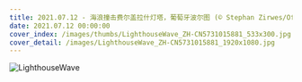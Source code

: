 ```yaml
---
title: 2021.07.12 - 海浪撞击费尔盖拉什灯塔，葡萄牙波尔图 (© Stephan Zirwes/Offset by Shutterstock)
date: 2021.07.12 00:00:00
cover_index: /images/thumbs/LighthouseWave_ZH-CN5731015881_533x300.jpg
cover_detail: /images/LighthouseWave_ZH-CN5731015881_1920x1080.jpg
---
```


![LighthouseWave](/images/LighthouseWave_ZH-CN5731015881_1920x1080.jpg)
